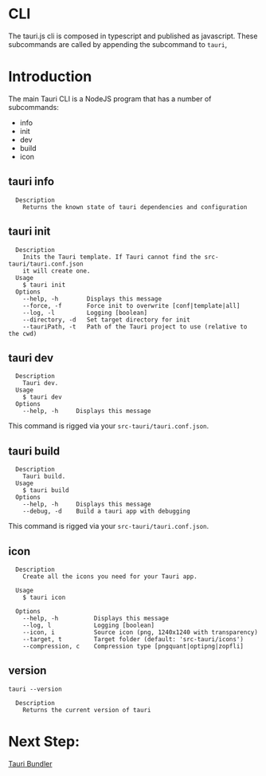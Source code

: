 # CLI

The tauri.js cli is composed in typescript and published as javascript. These subcommands are called by appending the subcommand to `tauri`,

# Introduction
The main Tauri CLI is a NodeJS program that has a number of subcommands:
- info
- init
- dev
- build
- icon



## tauri info
```
  Description
    Returns the known state of tauri dependencies and configuration
```

## tauri init
```
  Description
    Inits the Tauri template. If Tauri cannot find the src-tauri/tauri.conf.json
    it will create one.
  Usage
    $ tauri init
  Options
    --help, -h        Displays this message
    --force, -f       Force init to overwrite [conf|template|all]
    --log, -l         Logging [boolean]
    --directory, -d   Set target directory for init
    --tauriPath, -t   Path of the Tauri project to use (relative to the cwd)
```

## tauri dev
```
  Description
    Tauri dev.
  Usage
    $ tauri dev
  Options
    --help, -h     Displays this message
```
This command is rigged via your `src-tauri/tauri.conf.json`.


## tauri build
```
  Description
    Tauri build.
  Usage
    $ tauri build
  Options
    --help, -h     Displays this message
    --debug, -d    Build a tauri app with debugging
```
This command is rigged via your `src-tauri/tauri.conf.json`.

## icon
```
  Description
    Create all the icons you need for your Tauri app.

  Usage
    $ tauri icon

  Options
    --help, -h          Displays this message
    --log, l            Logging [boolean]
    --icon, i           Source icon (png, 1240x1240 with transparency)
    --target, t         Target folder (default: 'src-tauri/icons')
    --compression, c    Compression type [pngquant|optipng|zopfli]
```

## version
`tauri --version`
```
  Description
    Returns the current version of tauri
```

# Next Step:
[Tauri Bundler](https://github.com/tauri-apps/tauri/wiki/13.-Bundler)
